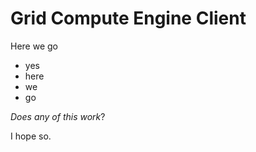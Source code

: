 Grid Compute Engine Client
==========================

Here we go
*   yes
*   here
*   we 
*   go

_Does any of this work_?

I hope so.

